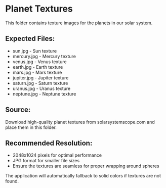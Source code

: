 
# Planet Textures

This folder contains texture images for the planets in our solar system.

## Expected Files:
- sun.jpg - Sun texture
- mercury.jpg - Mercury texture  
- venus.jpg - Venus texture
- earth.jpg - Earth texture
- mars.jpg - Mars texture
- jupiter.jpg - Jupiter texture
- saturn.jpg - Saturn texture
- uranus.jpg - Uranus texture
- neptune.jpg - Neptune texture

## Source:
Download high-quality planet textures from solarsystemscope.com and place them in this folder.

## Recommended Resolution:
- 2048x1024 pixels for optimal performance
- JPG format for smaller file sizes
- Ensure the textures are seamless for proper wrapping around spheres

The application will automatically fallback to solid colors if textures are not found.
